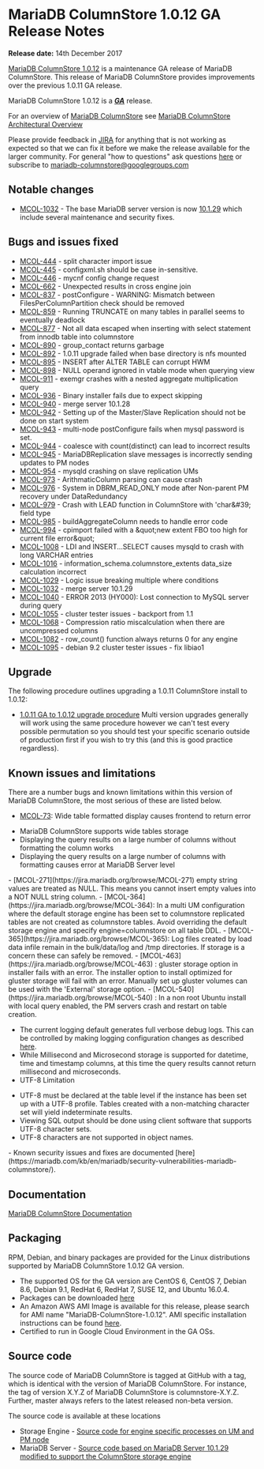 # MariaDB ColumnStore 1.0.12 GA Release Notes

<strong>Release date:</strong> 14th December 2017

[MariaDB ColumnStore 1.0.12](/columns-storage-engines-and-plugins/storage-engines/mariadb-columnstore/) is a maintenance GA release of MariaDB ColumnStore. This release of MariaDB ColumnStore provides improvements over the previous 1.0.11 GA release.

MariaDB ColumnStore 1.0.12 is a <strong><em>[GA](/kb/en/release-criteria/)</em></strong> release.

For an overview of [MariaDB ColumnStore](/columns-storage-engines-and-plugins/storage-engines/mariadb-columnstore/) see [MariaDB ColumnStore Architectural Overview](/columns-storage-engines-and-plugins/storage-engines/mariadb-columnstore/columnstore-architecture/columnstore-architectural-overview/)

Please provide feedback in [JIRA](https://jira.mariadb.org/browse/MCOL) for anything that is not working as expected so that we can fix it before we make the release available for the larger community.
For general "how to questions" ask questions [here](/columns-storage-engines-and-plugins/storage-engines/mariadb-columnstore/) or subscribe to mariadb-columnstore@googlegroups.com

## Notable changes

- [MCOL-1032](https://jira.mariadb.org/browse/MCOL-1032) - The base MariaDB server version is now [10.1.29](/kb/en/mariadb-10129-release-notes/) which include several maintenance and security fixes.

## Bugs and issues fixed

- [MCOL-444](https://jira.mariadb.org/browse/MCOL-444) - split character import issue
- [MCOL-445](https://jira.mariadb.org/browse/MCOL-445) - configxml.sh should be case in-sensitive.
- [MCOL-446](https://jira.mariadb.org/browse/MCOL-446) - mycnf config change request
- [MCOL-662](https://jira.mariadb.org/browse/MCOL-662) - Unexpected results in cross engine join
- [MCOL-837](https://jira.mariadb.org/browse/MCOL-837) - postConfigure - WARNING: Mismatch between FilesPerColumnPartition check should be removed
- [MCOL-859](https://jira.mariadb.org/browse/MCOL-859) - Running TRUNCATE on many tables in parallel seems to eventually deadlock
- [MCOL-877](https://jira.mariadb.org/browse/MCOL-877) - Not all data escaped when inserting with select statement from innodb table into columnstore
- [MCOL-890](https://jira.mariadb.org/browse/MCOL-890) - group_contact returns garbage
- [MCOL-892](https://jira.mariadb.org/browse/MCOL-892) - 1.0.11 upgrade failed when base directory is nfs mounted
- [MCOL-895](https://jira.mariadb.org/browse/MCOL-895) - INSERT after ALTER TABLE can corrupt HWM
- [MCOL-898](https://jira.mariadb.org/browse/MCOL-898) - NULL operand ignored in vtable mode when querying view
- [MCOL-911](https://jira.mariadb.org/browse/MCOL-911) - exemgr crashes with a nested aggregate multiplication query
- [MCOL-936](https://jira.mariadb.org/browse/MCOL-936) - Binary installer fails due to expect skipping
- [MCOL-940](https://jira.mariadb.org/browse/MCOL-940) - merge server 10.1.28
- [MCOL-942](https://jira.mariadb.org/browse/MCOL-942) - Setting up of the Master/Slave Replication should not be done on start system
- [MCOL-943](https://jira.mariadb.org/browse/MCOL-943) - multi-node postConfigure fails when mysql password is set.
- [MCOL-944](https://jira.mariadb.org/browse/MCOL-944) - coalesce with count(distinct) can lead to incorrect results
- [MCOL-945](https://jira.mariadb.org/browse/MCOL-945) - MariaDBReplication slave messages is incorrectly sending updates to PM nodes
- [MCOL-954](https://jira.mariadb.org/browse/MCOL-954) - mysqld crashing on slave replication UMs
- [MCOL-973](https://jira.mariadb.org/browse/MCOL-973) - ArithmaticColumn parsing can cause crash
- [MCOL-976](https://jira.mariadb.org/browse/MCOL-976) - System in DBRM_READ_ONLY mode after Non-parent PM recovery under DataRedundancy
- [MCOL-979](https://jira.mariadb.org/browse/MCOL-979) - Crash with LEAD function in ColumnStore with 'char&amp;#39; field type
- [MCOL-985](https://jira.mariadb.org/browse/MCOL-985) - buildAggregateColumn needs to handle error code
- [MCOL-994](https://jira.mariadb.org/browse/MCOL-994) - cpimport failed with a &amp;quot;new extent FBO too high for current file error&amp;quot;
- [MCOL-1008](https://jira.mariadb.org/browse/MCOL-1008) - LDI and INSERT...SELECT causes mysqld to crash with long VARCHAR entries
- [MCOL-1016](https://jira.mariadb.org/browse/MCOL-1016) - information_schema.columnstore_extents data_size calculation incorrect
- [MCOL-1029](https://jira.mariadb.org/browse/MCOL-1029) - Logic issue breaking multiple where conditions
- [MCOL-1032](https://jira.mariadb.org/browse/MCOL-1032) - merge server 10.1.29
- [MCOL-1040](https://jira.mariadb.org/browse/MCOL-1040) - ERROR 2013 (HY000): Lost connection to MySQL server during query
- [MCOL-1055](https://jira.mariadb.org/browse/MCOL-1055) - cluster tester issues - backport from 1.1
- [MCOL-1068](https://jira.mariadb.org/browse/MCOL-1068) - Compression ratio miscalculation when there are uncompressed columns
- [MCOL-1082](https://jira.mariadb.org/browse/MCOL-1082) - row_count() function always returns 0 for any engine
- [MCOL-1095](https://jira.mariadb.org/browse/MCOL-1095) - debian 9.2 cluster tester issues - fix libiao1

## Upgrade

The following procedure outlines upgrading a 1.0.11 ColumnStore install to 1.0.12:

- [1.0.11 GA to 1.0.12 upgrade procedure](/columns-storage-engines-and-plugins/storage-engines/mariadb-columnstore/mariadb-columnstore-columnstore/mariadb-columnstore-10-upgrades/mariadb-columnstore-software-upgrade-1011-to-1012/)
Multi version upgrades generally will work using the same procedure however we can't test every possible permutation so you should test your specific scenario outside of production first if you wish to try this (and this is good practice regardless).

## Known issues and limitations

There are a number bugs and known limitations within this version of MariaDB ColumnStore, the most serious of these are listed below.

- [MCOL-73](https://jira.mariadb.org/browse/MCOL-73): Wide table formatted display causes frontend to return error
<ul start="1"><li>MariaDB ColumnStore supports wide tables storage
</li><li>Displaying the query results on a large number of columns without formatting the column works
</li><li>Displaying the query results on a large number of columns with formatting causes error at MariaDB Server level
</li></ul>
- [MCOL-271](https://jira.mariadb.org/browse/MCOL-271)  empty string values are treated as NULL. This means you cannot insert empty values into a NOT NULL string column.
- [MCOL-364](https://jira.mariadb.org/browse/MCOL-364): In a multi UM configuration where the default storage engine has been set to columnstore replicated tables are not created as columnstore tables. Avoid overriding the default storage engine and specify engine=columnstore on all table DDL.
- [MCOL-365](https://jira.mariadb.org/browse/MCOL-365): Log files created by load data infile remain in the bulk/data/log and /tmp directories. If storage is a concern these can safely be removed.
- [MCOL-463](https://jira.mariadb.org/browse/MCOL-463) : gluster storage option in installer fails with an error. The installer option to install optimized for gluster storage will fail with an error. Manually set up gluster volumes can be used with the 'External' storage option.
- [MCOL-540](https://jira.mariadb.org/browse/MCOL-540) : In a non root Ubuntu install with local query enabled, the PM servers crash and restart on table creation.

- The current logging default generates full verbose debug logs. This can be controlled by making logging configuration changes as described [here](/columns-storage-engines-and-plugins/storage-engines/mariadb-columnstore/managing-columnstore/managing-columnstore-system/columnstore-system-monitoring-configuration/).
- While Millisecond and Microsecond storage is supported for datetime, time and timestamp columns, at this time the query results cannot return millisecond and microseconds.
- UTF-8 Limitation
<ul start="1"><li>UTF-8 must be declared at the table level if the instance has been set up with a UTF-8 profile. Tables created with a non-matching character set will yield indeterminate results. 
</li><li>Viewing SQL output should be done using client software that supports UTF-8 character sets. 
</li><li>UTF-8 characters are not supported in object names. 
</li></ul>
- Known security issues and fixes are documented [here](https://mariadb.com/kb/en/mariadb/security-vulnerabilities-mariadb-columnstore/).

## Documentation

[MariaDB ColumnStore Documentation](/columns-storage-engines-and-plugins/storage-engines/mariadb-columnstore/)

## Packaging

RPM, Debian, and binary packages are provided for the Linux distributions supported by MariaDB ColumnStore 1.0.12 GA version.

- The supported OS for the GA version are CentOS 6, CentOS 7, Debian 8.6, Debian 9.1, RedHat 6, RedHat 7, SUSE 12, and Ubuntu 16.0.4.
- Packages can be downloaded [here](https://mariadb.com/downloads/columnstore)
- An Amazon AWS AMI Image is available for this release, please search for AMI name "MariaDB-ColumnStore-1.0.12". AMI specific installation instructions can be found [here](/columns-storage-engines-and-plugins/storage-engines/mariadb-columnstore/columnstore-getting-started/installing-and-configuring-a-columnstore-system-using-the-amazon-ami/).
- Certified to run in Google Cloud Environment in the GA OSs.

## Source code

The source code of MariaDB ColumnStore is tagged at GitHub with a tag, which is identical with the version of MariaDB ColumnStore. For instance, the tag of version X.Y.Z of MariaDB ColumnStore is columnstore-X.Y.Z. Further, master always refers to the latest released non-beta version.

The source code is available at these locations

- Storage Engine - [Source code for engine specific processes on UM and PM node](https://github.com/mariadb-corporation/mariadb-columnstore-engine/tree/columnstore-1.0.12)
- MariaDB Server - [Source code based on MariaDB Server 10.1.29 modified to support the ColumnStore storage engine](https://github.com/mariadb-corporation/mariadb-columnstore-server/tree/columnstore-1.0.12)